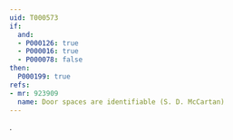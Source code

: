 ```yaml
---
uid: T000573
if:
  and:
  - P000126: true
  - P000016: true
  - P000078: false
then:
  P000199: true
refs:
- mr: 923909
  name: Door spaces are identifiable (S. D. McCartan)
---
```

.
